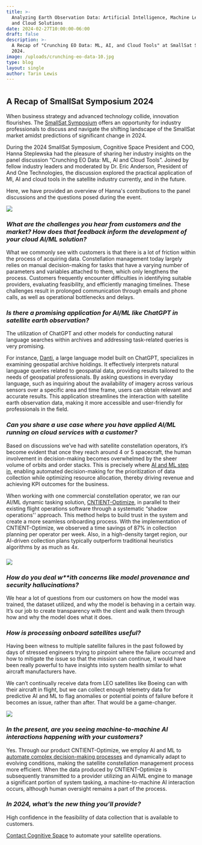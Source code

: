 ```yaml
---
title: >-
  Analyzing Earth Observation Data: Artificial Intelligence, Machine Learning,
  and Cloud Solutions
date: 2024-02-27T10:00:00-06:00
draft: false
description: >-
  A Recap of "Crunching EO Data: ML, AI, and Cloud Tools" at SmallSat Symposium
  2024. 
image: /uploads/crunching-eo-data-10.jpg
type: blog
layout: single
author: Tarin Lewis
---
```

#

## A Recap of SmallSat Symposium 2024

When business strategy and advanced technology collide, innovation flourishes. The [SmallSat Symposium](https://2024.smallsatshow.com/#) offers an opportunity for industry professionals to discuss and navigate the shifting landscape of the SmallSat market amidst predictions of significant change in 2024.

During the 2024 SmallSat Symposium, Cognitive Space President and COO, Hanna Steplewska had the pleasure of sharing her industry insights on the panel discussion “Crunching EO Data: ML, AI and Cloud Tools”. Joined by fellow industry leaders and moderated by Dr. Eric Anderson, President of And One Technologies, the discussion explored the practical application of Ml, AI and cloud tools in the satellite industry currently, and in the future.

Here, we have provided an overview of Hanna's contributions to the panel discussions and the questions posed during the event.

![](/uploads/crunching-eo-data-19.jpg)

### *What are the challenges you hear from customers and the market? How does that feedback inform the development of your cloud AI/ML solution?*

What we commonly see with customers is that there is a lot of friction within the process of acquiring data. Constellation management today largely relies on manual decision-making for tasks that have a varying number of parameters and variables attached to them, which only lengthens the process. Customers frequently encounter difficulties in identifying suitable providers, evaluating feasibility, and efficiently managing timelines. These challenges result in prolonged communication through emails and phone calls, as well as operational bottlenecks and delays.

### *Is there a promising application for AI/ML like ChatGPT in satellite earth observation?*

The utilization of ChatGPT and other models for conducting natural language searches within archives and addressing task-related queries is very promising.

For instance, [Danti](https://danti.ai/), a large language model built on ChatGPT, specializes in examining geospatial archive holdings. It effectively interprets natural language queries related to geospatial data, providing results tailored to the needs of geospatial professionals. By asking questions in everyday language, such as inquiring about the availability of imagery across various sensors over a specific area and time frame, users can obtain relevant and accurate results. This application streamlines the interaction with satellite earth observation data, making it more accessible and user-friendly for professionals in the field.

### *Can you share a use case where you have applied AI/ML running on cloud services with a customer?*

Based on discussions we’ve had with satellite constellation operators, it’s become evident that once they reach around 4 or 5 spacecraft, the human involvement in decision-making becomes overwhelmed by the sheer volume of orbits and order stacks. This is precisely where [AI and ML step in](https://www.cognitivespace.com/blog/2023/automated-satellite-operations/), enabling automated decision-making for the prioritization of data collection while optimizing resource allocation, thereby driving revenue and achieving KPI outcomes for the business.

When working with one commercial constellation operator, we ran our AI/ML dynamic tasking solution, [CNTIENT-Optimize](https://www.cognitivespace.com/product/), in parallel to their existing flight operations software through a systematic “shadow operations'' approach. This method helps to build trust in the system and create a more seamless onboarding process. With the implementation of CNTIENT-Optimize, we observed a time savings of 87% in collection planning per operator per week. Also, in a high-density target region, our AI-driven collection plans typically outperform traditional heuristics algorithms by as much as 4x.

### ![](/uploads/crunching-eo-data-35.jpg)

### *How do you deal w\*\*ith concerns like model provenance and security hallucinations?*

We hear a lot of questions from our customers on how the model was trained, the dataset utilized, and why the model is behaving in a certain way. It’s our job to create transparency with the client and walk them through how and why the model does what it does.

### *How is processing onboard satellites useful?*

Having been witness to multiple satellite failures in the past followed by days of stressed engineers trying to pinpoint where the failure occurred and how to mitigate the issue so that the mission can continue, it would have been really powerful to have insights into system health similar to what aircraft manufacturers have.

We can’t continually receive data from LEO satellites like Boeing can with their aircraft in flight, but we can collect enough telemetry data for predictive AI and ML to flag anomalies or potential points of failure before it becomes an issue, rather than after. That would be a game-changer.

![](/uploads/crunching-eo-data-10.jpg)

### *In the present, are you seeing machine-to-machine AI interactions happening with your customers?*

Yes. Through our product CNTIENT-Optimize, we employ AI and ML to [automate complex decision-making processes](https://www.cognitivespace.com/blog/2023/role-of-ai-and-ml-in-satellite-constellation-management/) and dynamically adapt to evolving conditions, making the satellite constellation management process more efficient. When the data produced by CNTIENT-Optimize is subsequently transmitted to a provider utilizing an AI/ML engine to manage a significant portion of system tasking, a machine-to-machine AI interaction occurs, although human oversight remains a part of the process.

### *In 2024, what’s the new thing you’ll provide?*

High confidence in the feasibility of data collection that is available to customers.

[Contact Cognitive Space](https://www.cognitivespace.com/contact/) to automate your satellite operations.

<!-- notionvc: de0237cf-c9da-4765-840a-71800151ed61 -->
